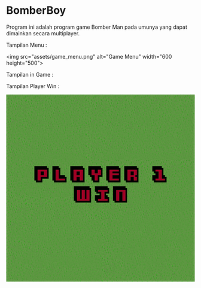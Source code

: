 # BomberBoy

Program ini adalah program game Bomber Man pada umunya yang dapat dimainkan secara multiplayer.

Tampilan Menu :

<img src="assets/game_menu.png" alt="Game Menu" width="600 height="500">

Tampilan in Game :

Tampilan Player Win :

<img src="assets/p1win.png" alt="Player Win" width="600" height="500">



